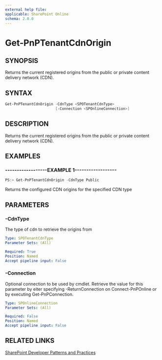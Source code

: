 ```yaml
---
external help file:
applicable: SharePoint Online
schema: 2.0.0
---
```

# Get-PnPTenantCdnOrigin

## SYNOPSIS
Returns the current registered origins from the public or private content delivery network (CDN).

## SYNTAX 

```powershell
Get-PnPTenantCdnOrigin -CdnType <SPOTenantCdnType>
                       [-Connection <SPOnlineConnection>]
```

## DESCRIPTION
Returns the current registered origins from the public or private content delivery network (CDN).

## EXAMPLES

### ------------------EXAMPLE 1------------------
```powershell
PS:> Get-PnPTenantCdnOrigin -CdnType Public
```

Returns the configured CDN origins for the specified CDN type

## PARAMETERS

### -CdnType
The type of cdn to retrieve the origins from

```yaml
Type: SPOTenantCdnType
Parameter Sets: (All)

Required: True
Position: Named
Accept pipeline input: False
```

### -Connection
Optional connection to be used by cmdlet. Retrieve the value for this parameter by eiter specifying -ReturnConnection on Connect-PnPOnline or by executing Get-PnPConnection.

```yaml
Type: SPOnlineConnection
Parameter Sets: (All)

Required: False
Position: Named
Accept pipeline input: False
```

## RELATED LINKS

[SharePoint Developer Patterns and Practices](http://aka.ms/sppnp)